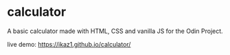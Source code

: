 # calculator
A basic calculator made with HTML, CSS and vanilla JS for the Odin Project.

live demo: https://ikaz1.github.io/calculator/
